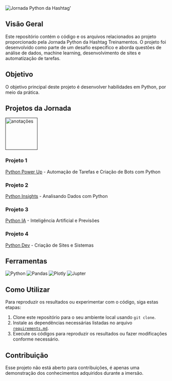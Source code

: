 <picture>
 <source media="(prefers-color-scheme: dark)" srcset="https://github.com/Thamine-sumaya/analise-de-dados-in-python-teste/blob/main/imagens/jornada%20python%20-%20dark.png?raw=true">
 <source media="(prefers-color-scheme: light)" srcset="https://github.com/Thamine-sumaya/analise-de-dados-in-python-teste/assets/160533319/93a1af46-8554-452b-9fb2-c1a1f3e18d6c">
 <img alt="Jornada Python da Hashtag' " src="prefers-color-scheme">
</picture>

## Visão Geral

Este repositório contém o código e os arquivos relacionados ao projeto proporcionado pela Jornada Python da Hashtag Treinamentos. O projeto foi desenvolvido como parte de um desafio específico e aborda questões de análise de dados, machine learning, desenvolvimento de sites e automatização de tarefas.

## Objetivo

O objetivo principal deste projeto é desenvolver habilidades em Python, por meio da prática.

## Projetos da Jornada
<a href="">
   <img src="https://github.com/Thamine-sumaya/analise-de-dados-in-python-teste/blob/main/imagens/anota%C3%A7%C3%B5es%20dark%20mode.png?raw=true" alt="anotações" width="100" >
</a>

### Projeto 1
[Python Power Up](https://github.com/Thamine-sumaya/Jornada-Python/blob/main/Python%20Power%20Up/autotask.py) - Automação de Tarefas e Criação de Bots com Python

### Projeto 2
[Python Insights](https://github.com/Thamine-sumaya/Jornada-Python/blob/main/Python%20Insights/c%C3%B3digo.py) - Analisando Dados com Python

### Projeto 3
[Python IA](https://github.com/Thamine-sumaya/Jornada-Python/blob/main/Python%20IA/inicial.ipynb) - Inteligência Artificial e Previsões

### Projeto 4
[Python Dev](https://github.com/Thamine-sumaya/Jornada-Python/blob/main/Python%20Dev/chat.py) - Criação de Sites e Sistemas

## Ferramentas 
![Python](https://img.shields.io/badge/python-3670A0?style=for-the-badge&logo=python&logoColor=ffdd54)
![Pandas](https://img.shields.io/badge/pandas-%23150458.svg?style=for-the-badge&logo=pandas&logoColor=white)
![Plotly](https://img.shields.io/badge/Plotly-%233F4F75.svg?style=for-the-badge&logo=plotly&logoColor=white)
![Jupter](https://img.shields.io/badge/Jupyter-F37626.svg?&style=for-the-badge&logo=Jupyter&logoColor=white)

## Como Utilizar

Para reproduzir os resultados ou experimentar com o código, siga estas etapas:

1. Clone este repositório para o seu ambiente local usando `git clone`.
2. Instale as dependências necessárias listadas no arquivo [`requirements.md`](https://github.com/Thamine-sumaya/Jornada-Python/blob/main/requeriments.md).
3. Execute os códigos para reproduzir os resultados ou fazer modificações conforme necessário.

## Contribuição

Esse projeto não está aberto para contribuições, é apenas uma demonstração dos conhecimentos adquiridos durante a imersão.



